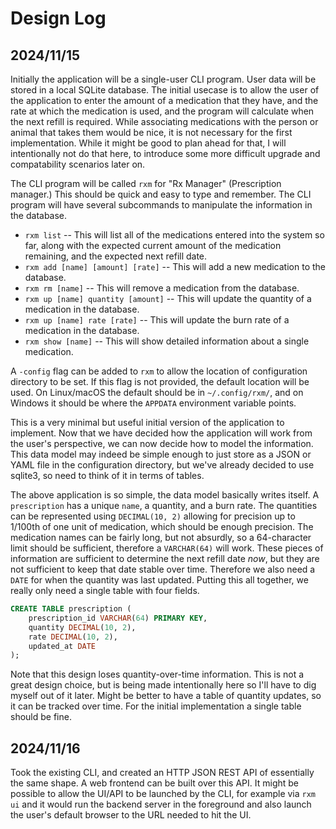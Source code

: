 # Design Log

## 2024/11/15

Initially the application will be a single-user CLI program. User data will be stored in a local
SQLite database. The initial usecase is to allow the user of the application to enter the amount
of a medication that they have, and the rate at which the medication is used, and the program will
calculate when the next refill is required. While associating medications with the person or animal
that takes them would be nice, it is not necessary for the first implementation. While it might be
good to plan ahead for that, I will intentionally not do that here, to introduce some more difficult
upgrade and compatability scenarios later on.

The CLI program will be called `rxm` for "Rx Manager" (Prescription manager.) This should be 
quick and easy to type and remember. The CLI program will have several subcommands to manipulate the
information in the database.

* `rxm list` -- This will list all of the medications entered into the system so far, along with the
  expected current amount of the medication remaining, and the expected next refill date.
* `rxm add [name] [amount] [rate]` -- This will add a new medication to the database.
* `rxm rm [name]` -- This will remove a medication from the database.
* `rxm up [name] quantity [amount]` -- This will update the quantity of a medication in the
  database.
* `rxm up [name] rate [rate]` -- This will update the burn rate of a medication in the database.
* `rxm show [name]` -- This will show detailed information about a single medication.

A `-config` flag can be added to `rxm` to allow the location of configuration directory to be set.
If this flag is not provided, the default location will be used. On Linux/macOS the default should
be in `~/.config/rxm/`, and on Windows it should be where the `APPDATA` environment variable points.

This is a very minimal but useful initial version of the application to implement. Now that we have
decided how the application will work from the user's perspective, we can now decide how to model
the information. This data model may indeed be simple enough to just store as a JSON or YAML file in
the configuration directory, but we've already decided to use sqlite3, so need to think of it in
terms of tables.

The above application is so simple, the data model basically writes itself. A `prescription` has a
unique `name`, a quantity, and a burn rate. The quantities can be represented using `DECIMAL(10, 2)`
allowing for precision up to 1/100th of one unit of medication, which should be enough precision.
The medication names can be fairly long, but not absurdly, so a 64-character limit should be
sufficient, therefore a `VARCHAR(64)` will work. These pieces of information are sufficient to
determine the next refill date _now_, but they are not sufficient to keep that date stable over
time. Therefore we also need a `DATE` for when the quantity was last updated. Putting this all
together, we really only need a single table with four fields.

```sql
CREATE TABLE prescription (
    prescription_id VARCHAR(64) PRIMARY KEY,
    quantity DECIMAL(10, 2),
    rate DECIMAL(10, 2),
    updated_at DATE
);
```

Note that this design loses quantity-over-time information. This is not a great design choice, but
is being made intentionally here so I'll have to dig myself out of it later. Might be better to have
a table of quantity updates, so it can be tracked over time. For the initial implementation a single
table should be fine.

## 2024/11/16

Took the existing CLI, and created an HTTP JSON REST API of essentially the same shape. A web
frontend can be built over this API. It might be possible to allow the UI/API to be launched by the
CLI, for example via `rxm ui` and it would run the backend server in the foreground and also launch
the user's default browser to the URL needed to hit the UI.